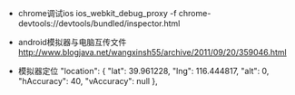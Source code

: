 + chrome调试ios
ios_webkit_debug_proxy -f chrome-devtools://devtools/bundled/inspector.html

+ android模拟器与电脑互传文件
http://www.blogjava.net/wangxinsh55/archive/2011/09/20/359046.html

+ 模拟器定位
"location": { "lat": 39.961228, "lng": 116.444817, "alt": 0, "hAccuracy": 40, "vAccuracy": null },
